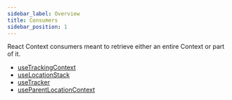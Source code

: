 ```yaml
---
sidebar_label: Overview
title: Consumers
sidebar_position: 1
---
```


React Context consumers meant to retrieve either an entire Context or part of it.

- [useTrackingContext](/tracking/react-native/api-reference/hooks/consumers/useTrackingContext.md)
- [useLocationStack](/tracking/react-native/api-reference/hooks/consumers/useLocationStack.md)
- [useTracker](/tracking/react-native/api-reference/hooks/consumers/useTracker.md)
- [useParentLocationContext](/tracking/react-native/api-reference/hooks/consumers/useParentLocationContext.md)
